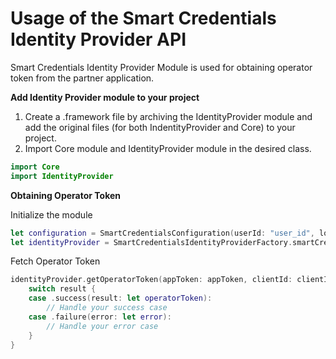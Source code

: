 #  Usage of the Smart Credentials Identity Provider API
Smart Credentials Identity Provider Module is used for obtaining operator token from the partner application.

**Add Identity Provider module to your project**
1. Create a .framework file by archiving the IdentityProvider module and add the original files (for both IndentityProvider and Core) to your project.
2. Import Core module and IdentityProvider module in the desired class.
```swift
import Core
import IdentityProvider
````

**Obtaining Operator Token**

Initialize the module

```swift
let configuration = SmartCredentialsConfiguration(userId: "user_id", logger: DemoLogger(), jailbreakCheckEnabled: true)
let identityProvider = SmartCredentialsIdentityProviderFactory.smartCredentialsIdentityProviderAPI(configuration: configuration)
````

Fetch Operator Token

```swift
identityProvider.getOperatorToken(appToken: appToken, clientId: clientId, scope: scope, universalLink: universalLink) { result in
    switch result {
    case .success(result: let operatorToken):
        // Handle your success case
    case .failure(error: let error):
        // Handle your error case
    }
}
````
